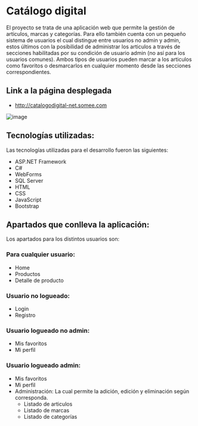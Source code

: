 # Catálogo digital
El proyecto se trata de una aplicación web que permite la gestión de articulos, marcas y categorías. Para ello también cuenta
con un pequeño sistema de usuarios el cual distingue entre usuarios no admin y admin, estos últimos con la posibilidad de administrar
los articulos a través de secciones habilitadas por su condición de usuario admin (no así para los usuarios comunes).
Ambos tipos de usuarios pueden marcar a los articulos como favoritos o desmarcarlos en cualquier momento desde las secciones correspondientes. <br>

## Link a la página desplegada
- http://catalogodigital-net.somee.com

![image](https://github.com/user-attachments/assets/3161b384-4a9a-4f04-97e6-14930442fd5a)

## Tecnologías utilizadas:
Las tecnologías utilizadas para el desarrollo fueron las siguientes:
- ASP.NET Framework
- C#
- WebForms
- SQL Server
- HTML
- CSS
- JavaScript
- Bootstrap

## Apartados que conlleva la aplicación:
Los apartados para los distintos usuarios son:
### Para cualquier usuario:
- Home
- Productos
- Detalle de producto
### Usuario no logueado:
- Login
- Registro
### Usuario logueado no admin:
- Mis favoritos
- Mi perfil
### Usuario logueado admin:
- Mis favoritos
- Mi perfil
- Administración: La cual permite la adición, edición y eliminación según corresponda.
  - Listado de articulos
  - Listado de marcas
  - Listado de categorías
